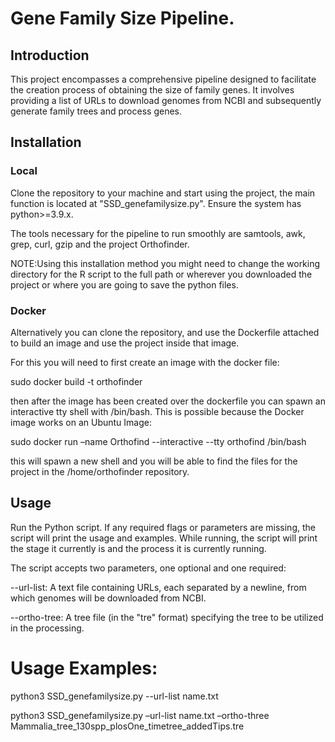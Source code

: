 # Gene Family Size Pipeline.
## Introduction
This project encompasses a comprehensive pipeline designed to facilitate the creation process of obtaining the size of family genes. It involves providing a list of URLs to download genomes from NCBI and subsequently generate family trees and process genes.
## Installation
### Local
Clone the repository to your machine and start using the project, the main function is located at "SSD_genefamilysize.py". Ensure the system has python>=3.9.x.

The tools necessary for the pipeline to run smoothly are samtools, awk, grep, curl, gzip and the project Orthofinder. 

NOTE:Using this installation method you might need to change the working directory for the R script to the full path or wherever you downloaded the project or where you are going to save the python files.
### Docker
Alternatively you can clone the repository, and use the Dockerfile attached to build an image and use the project inside that image.

For this you will need to first create an image with the docker file:

sudo docker build -t orthofinder

then after the image has been created over the dockerfile you can spawn an interactive tty shell with /bin/bash. This is possible  because the Docker image works on an Ubuntu Image:

sudo docker run –name Orthofind --interactive --tty orthofind /bin/bash

this will spawn a new shell and you will be able to find the files for the project in the /home/orthofinder repository.

## Usage
Run the Python script. If any required flags or parameters are missing, the script will print the usage and examples. While running, the script will print the stage it currently is and the process it is currently running.

The script accepts two parameters, one optional and one required:

--url-list: A text file containing URLs, each separated by a newline, from which genomes will be downloaded from NCBI.

--ortho-tree: A tree file (in the "tre" format) specifying the tree to be utilized in the processing.

# Usage Examples:
python3 SSD_genefamilysize.py --url-list name.txt 

python3 SSD_genefamilysize.py –url-list name.txt –ortho-three Mammalia_tree_130spp_plosOne_timetree_addedTips.tre
